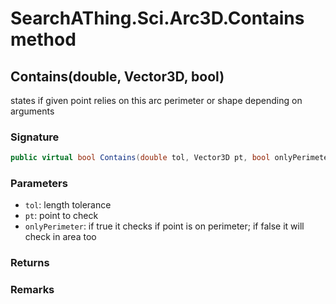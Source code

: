 # SearchAThing.Sci.Arc3D.Contains method
## Contains(double, Vector3D, bool)
states if given point relies on this arc perimeter or shape depending on arguments

### Signature
```csharp
public virtual bool Contains(double tol, Vector3D pt, bool onlyPerimeter)
```
### Parameters
- `tol`: length tolerance
- `pt`: point to check
- `onlyPerimeter`: if true it checks if point is on perimeter; if false it will check in area too

### Returns

### Remarks

